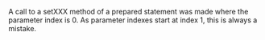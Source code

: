 A call to a setXXX method of a prepared statement was made where the parameter index is 0. As parameter indexes start at index 1, this is always a mistake.